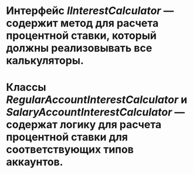 # Интерфейс *IInterestCalculator* — содержит метод для расчета процентной ставки, который должны реализовывать все калькуляторы.
# Классы *RegularAccountInterestCalculator* и *SalaryAccountInterestCalculator* — содержат логику для расчета процентной ставки для соответствующих типов аккаунтов.
